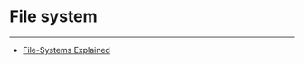 # File system
--------------

- [File-Systems Explained](https://www.youtube.com/watch?v=_h30HBYxtws&t=432s&ab_channel=ExplainingComputers)

